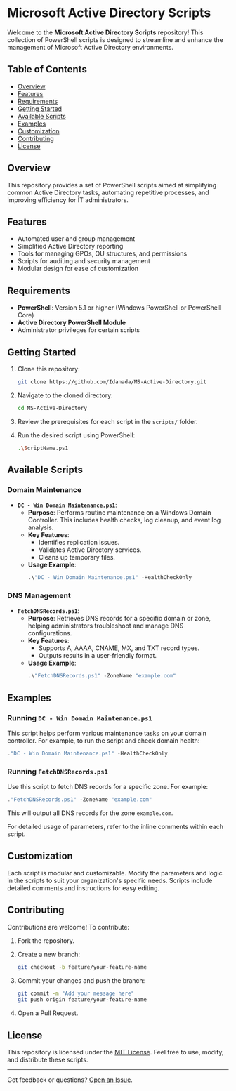 # Microsoft Active Directory Scripts

Welcome to the **Microsoft Active Directory Scripts** repository! This collection of PowerShell scripts is designed to streamline and enhance the management of Microsoft Active Directory environments.

## Table of Contents

- [Overview](#overview)
- [Features](#features)
- [Requirements](#requirements)
- [Getting Started](#getting-started)
- [Available Scripts](#available-scripts)
- [Examples](#examples)
- [Customization](#customization)
- [Contributing](#contributing)
- [License](#license)

## Overview

This repository provides a set of PowerShell scripts aimed at simplifying common Active Directory tasks, automating repetitive processes, and improving efficiency for IT administrators.

## Features

- Automated user and group management
- Simplified Active Directory reporting
- Tools for managing GPOs, OU structures, and permissions
- Scripts for auditing and security management
- Modular design for ease of customization

## Requirements

- **PowerShell**: Version 5.1 or higher (Windows PowerShell or PowerShell Core)
- **Active Directory PowerShell Module**
- Administrator privileges for certain scripts

## Getting Started

1. Clone this repository:

   ```bash
   git clone https://github.com/Idanada/MS-Active-Directory.git
   ```

2. Navigate to the cloned directory:

   ```bash
   cd MS-Active-Directory
   ```

3. Review the prerequisites for each script in the `scripts/` folder.

4. Run the desired script using PowerShell:

   ```bash
   .\ScriptName.ps1
   ```

## Available Scripts

### Domain Maintenance

- **`DC - Win Domain Maintenance.ps1`**:
  - **Purpose**: Performs routine maintenance on a Windows Domain Controller. This includes health checks, log cleanup, and event log analysis.
  - **Key Features**:
    - Identifies replication issues.
    - Validates Active Directory services.
    - Cleans up temporary files.
  - **Usage Example**:
    ```powershell
    .\"DC - Win Domain Maintenance.ps1" -HealthCheckOnly
    ```

### DNS Management

- **`FetchDNSRecords.ps1`**:
  - **Purpose**: Retrieves DNS records for a specific domain or zone, helping administrators troubleshoot and manage DNS configurations.
  - **Key Features**:
    - Supports A, AAAA, CNAME, MX, and TXT record types.
    - Outputs results in a user-friendly format.
  - **Usage Example**:
    ```powershell
    .\"FetchDNSRecords.ps1" -ZoneName "example.com"
    ```

## Examples

### Running `DC - Win Domain Maintenance.ps1`

This script helps perform various maintenance tasks on your domain controller. For example, to run the script and check domain health:

```powershell
."DC - Win Domain Maintenance.ps1" -HealthCheckOnly
```

### Running `FetchDNSRecords.ps1`

Use this script to fetch DNS records for a specific zone. For example:

```powershell
."FetchDNSRecords.ps1" -ZoneName "example.com"
```

This will output all DNS records for the zone `example.com`.

For detailed usage of parameters, refer to the inline comments within each script.

## Customization

Each script is modular and customizable. Modify the parameters and logic in the scripts to suit your organization's specific needs. Scripts include detailed comments and instructions for easy editing.

## Contributing

Contributions are welcome! To contribute:

1. Fork the repository.

2. Create a new branch:

   ```bash
   git checkout -b feature/your-feature-name
   ```

3. Commit your changes and push the branch:

   ```bash
   git commit -m "Add your message here"
   git push origin feature/your-feature-name
   ```

4. Open a Pull Request.

## License

This repository is licensed under the [MIT License](LICENSE). Feel free to use, modify, and distribute these scripts.

---

Got feedback or questions? [Open an Issue](https://github.com/Idanada/MS-Active-Directory/issues).

